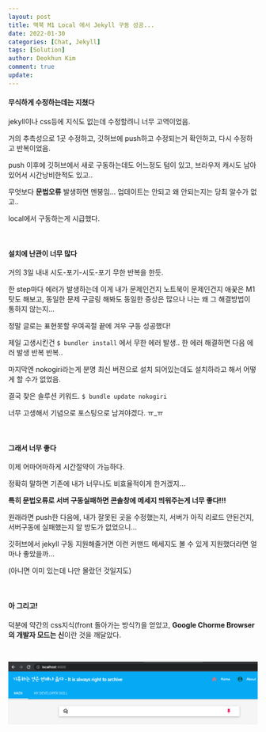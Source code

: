 ```yaml
---
layout: post
title: 맥북 M1 Local 에서 Jekyll 구동 성공...
date: 2022-01-30
categories: [Chat, Jekyll]
tags: [Solution]
author: Deokhun Kim
comment: true
update:
---
```

#### 무식하게 수정하는데는 지쳤다
jekyll이나 css등에 지식도 없는데 수정할려니 너무 고역이었음. 

거의 추측성으로 1곳 수정하고, 깃허브에 push하고 수정되는거 확인하고, 다시 수정하고 반복이었음.

push 이후에 깃허브에서 새로 구동하는데도 어느정도 텀이 있고, 브라우저 캐시도 남아있어서 시간낭비한적도 있고..

무엇보다 **문법오류** 발생하면 멘붕임... 업데이트는 안되고 왜 안되는지는 당최 알수가 없고.. 

local에서 구동하는게 시급했다.

<br/>

#### 설치에 난관이 너무 많다
거의 3일 내내 시도-포기-시도-포기 무한 반복을 한듯.

한 step마다 에러가 발생하는데 이게 내가 문제인건지 노트북이 문제인건지 애꿎은 M1탓도 해보고, 동일한 문제 구글링 해봐도 동일한 증상은 많으나 나는 왜 그 해결방법이 통하지 않는지...

정말 글로는 표현못할 우여곡절 끝에 겨우 구동 성공했다!

제일 고생시킨건 `$ bundler install` 에서 무한 에러 발생.. 한 에러 해결하면 다음 에러 발생 반복 반복..

마지막엔 nokogiri라는게 분명 최신 버젼으로 설치 되어있는데도 설치하라고 해서 어떻게 할 수가 없었음. 

결국 찾은 솔루션 키워드. `$ bundle update nokogiri`

너무 고생해서 기념으로 포스팅으로 남겨야겠다. ㅠ_ㅠ

<br/>

#### 그래서 너무 좋다
이제 어마어마하게 시간절약이 가능하다.

정확히 말하면 기존에 내가 너무나도 비효율적이게 한거겠지...

**특히 문법오류로 서버 구동실패하면 콘솔창에 메세지 띄워주는게 너무 좋다!!!**

원래라면 push한 다음에, 내가 잘못된 곳을 수정했는지, 서버가 아직 리로드 안된건지, 서버구동에 실패했는지 알 방도가 없었으니...

깃허브에서 jekyll 구동 지원해줄거면 이런 커맨드 메세지도 볼 수 있게 지원했더라면 얼마나 좋았을까...

(아니면 이미 있는데 나만 몰랐던 것일지도)

<br/>

#### 아 그리고!
덕분에 약간의 css지식(front 돌아가는 방식?)을 얻었고, **Google Chorme Browser의 개발자 모드는 신**이란 것을 깨달았다.



<br/>



![ScreenShot](/assets/postimg/2022_01/local.png)